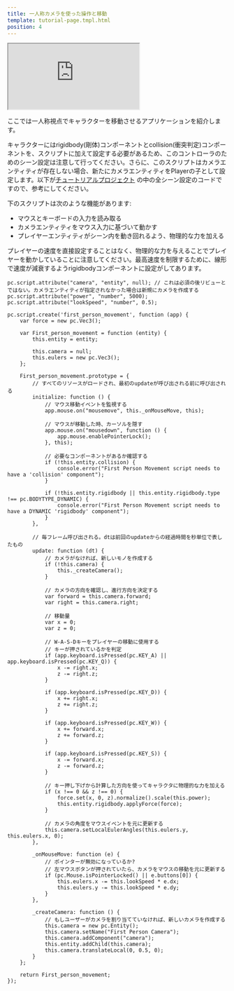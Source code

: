 ```yaml
---
title: 一人称カメラを使った操作と移動
template: tutorial-page.tmpl.html
position: 4
---
```


<iframe src="http://playcanv.as/p/R0ZMNPBw"></iframe>

ここでは一人称視点でキャラクターを移動させるアプリケーションを紹介します。

キャラクターにはrigidbody(剛体)コンポーネントとcollision(衝突判定)コンポーネントを、スクリプトに加えて設定する必要があるため、このコントローラのためのシーン設定は注意して行ってください。さらに、このスクリプトはカメラエンティティが存在しない場合、新たにカメラエンティティをPlayerの子として設定します。以下が[チュートリアルプロジェクト][1] の中の全シーン設定のコードですので、参考にしてください。

下のスクリプトは次のような機能があります:

* マウスとキーボードの入力を読み取る
* カメラエンティティをマウス入力に基づいて動かす
* プレイヤーエンティティがシーン内を動き回れるよう、物理的な力を加える

プレイヤーの速度を直接設定することはなく、物理的な力を与えることでプレイヤーを動かしていることに注意してください。最高速度を制限するために、線形で速度が減衰するようrigidbodyコンポーネントに設定がしてあります。

~~~javascript~~~
pc.script.attribute("camera", "entity", null); // これは必須の後リビューとではない。カメラエンティティが指定されなかった場合は新規にカメラを作成する
pc.script.attribute("power", "number", 5000);
pc.script.attribute("lookSpeed", "number", 0.5);

pc.script.create('first_person_movement', function (app) {
    var force = new pc.Vec3();

    var First_person_movement = function (entity) {
        this.entity = entity;

        this.camera = null;
        this.eulers = new pc.Vec3();
    };

    First_person_movement.prototype = {
        // すべてのリソースがロードされ、最初のupdateが呼び出される前に呼び出される
        initialize: function () {
            // マウス移動イベントを監視する
            app.mouse.on("mousemove", this._onMouseMove, this);

            // マウスが移動した時、カーソルを隠す
            app.mouse.on("mousedown", function () {
                app.mouse.enablePointerLock();
            }, this);

            // 必要なコンポーネントがあるか確認する
            if (!this.entity.collision) {
                console.error("First Person Movement script needs to have a 'collision' component");
            }

            if (!this.entity.rigidbody || this.entity.rigidbody.type !== pc.BODYTYPE_DYNAMIC) {
                console.error("First Person Movement script needs to have a DYNAMIC 'rigidbody' component");
            }
        },

        // 毎フレーム呼び出される。dtは前回のupdateからの経過時間を秒単位で表したもの
        update: function (dt) {
            // カメラがなければ、新しいモノを作成する
            if (!this.camera) {
                this._createCamera();
            }

            // カメラの方向を確認し、進行方向を決定する
            var forward = this.camera.forward;
            var right = this.camera.right;

            // 移動量
            var x = 0;
            var z = 0;

            // W-A-S-Dキーをプレイヤーの移動に使用する
            // キーが押されているかを判定
            if (app.keyboard.isPressed(pc.KEY_A) || app.keyboard.isPressed(pc.KEY_Q)) {
                x -= right.x;
                z -= right.z;
            }

            if (app.keyboard.isPressed(pc.KEY_D)) {
                x += right.x;
                z += right.z;
            }

            if (app.keyboard.isPressed(pc.KEY_W)) {
                x += forward.x;
                z += forward.z;
            }

            if (app.keyboard.isPressed(pc.KEY_S)) {
                x -= forward.x;
                z -= forward.z;
            }

            // キー押し下げから計算した方向を使ってキャラクタに物理的な力を加える
            if (x !== 0 && z !== 0) {
                force.set(x, 0, z).normalize().scale(this.power);
                this.entity.rigidbody.applyForce(force);
            }

            // カメラの角度をマウスイベントを元に更新する
            this.camera.setLocalEulerAngles(this.eulers.y, this.eulers.x, 0);
        },

        _onMouseMove: function (e) {
            // ポインターが無効になっているか?
            // 左マウスボタンが押されていたら、カメラをマウスの移動を元に更新する
            if (pc.Mouse.isPointerLocked() || e.buttons[0]) {
                this.eulers.x -= this.lookSpeed * e.dx;
                this.eulers.y -= this.lookSpeed * e.dy;
            }
        },

        _createCamera: function () {
            // もしユーザーがカメラを割り当てていなければ、新しいカメラを作成する
            this.camera = new pc.Entity();
            this.camera.setName("First Person Camera");
            this.camera.addComponent("camera");
            this.entity.addChild(this.camera);
            this.camera.translateLocal(0, 0.5, 0);
        }
    };

    return First_person_movement;
});
~~~

[1]: https://playcanvas.com/project/359952/overview/tutorial-first-person-movement

